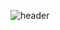 ![header](https://capsule-render.vercel.app/api?type=waving&color=timeGradient&height=350&section=header&text=%20Welcome%20SeayaGitHub!%20🦈🐥👩‍💻&fontSize=32&fontAlignY=45&fontAlign=70&animation=twinkling)
